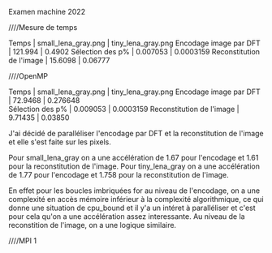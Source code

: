 Examen machine 2022

////Mesure de temps 

Temps                      |  small_lena_gray.png  |  tiny_lena_gray.png 
Encodage image par DFT     |    121.994            |    0.4902
Sélection des p%           |    0.007053           |    0.0003159
Reconstitution de l'image  |    15.6098            |    0.06777




////OpenMP

Temps                      |  small_lena_gray.png  |  tiny_lena_gray.png 
Encodage image par DFT     |    72.9468            |    0.276648         
Sélection des p%           |    0.009053           |    0.0003159
Reconstitution de l'image  |    9.71435            |    0.03850

J'ai décidé de paralléliser l'encodage par DFT et la reconstitution de l'image et 
elle s'est faite sur les pixels.

Pour small_lena_gray on a une accélération de 1.67 pour l'encodage et 1.61 pour
la reconstitution de l'image.
Pour tiny_lena_gray on a une accélération de 1.77 pour l'encodage et 1.758 pour
la reconstitution de l'image.

En effet pour les boucles imbriquées for au niveau de l'encodage, on a une complexité 
en accès mémoire inférieur à la complexité algorithmique, ce qui donne une situation de
cpu_bound et il y'a un intéret à paralléliser et c'est pour cela qu'on a une accélération
assez interessante.
Au niveau de la reconstition de l'image, on a une logique similaire.


////MPI 1







